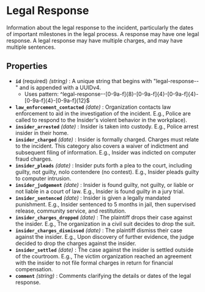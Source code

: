 # Legal Response

Information about the legal response to the incident, particularly the dates of important milestones in the legal process. A response may have one legal response. A legal response may have multiple charges, and may have multiple sentences.

## Properties

- **`id`** (required) *(string)* : A unique string that begins with "legal-response--" and is appended with a UUIDv4.
  - Uses pattern: ^legal-response--[0-9a-f]{8}-[0-9a-f]{4}-[0-9a-f]{4}-[0-9a-f]{4}-[0-9a-f]{12}$
- **`law_enforcement_contacted`** *(date)* : Organization contacts law enforcement to aid in the investigation of the incident. E.g., Police are called to respond to the Insider's violent behavior in the workplace).
- **`insider_arrested`** *(date)* : Insider is taken into custody. E.g., Police arrest insider in their home.
- **`insider_charged`** *(date)* : Insider is formally charged. Charges must relate to the incident. This category also covers a waiver of indictment and subsequent filing of information. E.g., Insider was indicted on computer fraud charges.
- **`insider_pleads`** *(date)* : Insider puts forth a plea to the court, including guilty, not guilty, nolo contendere (no contest). E.g., Insider pleads guilty to computer intrusion.
- **`insider_judgement`** *(date)* : Insider is found guilty, not guilty, or liable or not liable in a court of law. E.g., Insider is found guilty in a jury trial.
- **`insider_sentenced`** *(date)* : Insider is given a legally mandated punishment. E.g., Insider sentenced to 5 months in jail, then supervised release, community service, and restitution.
- **`insider_charges_dropped`** *(date)* : The plaintiff drops their case against the insider. E.g., The organization in a civil suit decides to drop the suit.
- **`insider_charges_dismissed`** *(date)* : The plaintiff dismiss their case against the insider. E.g., Upon discovery of further evidence, the judge decided to drop the charges against the insider.
- **`insider_settled`** *(date)* : The case against the insider is settled outside of the courtroom. E.g., The victim organization reached an agreement with the insider to not file formal charges in return for financial compensation.
- **`comment`** *(string)* : Comments clarifying the details or dates of the legal response.

